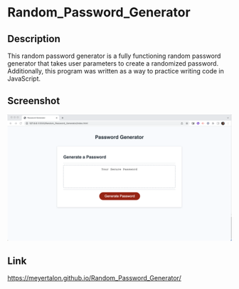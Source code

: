 # Random_Password_Generator

## Description
This random password generator is a fully functioning random password generator that takes user parameters to create a randomized password. Additionally, this program was written as a way to practice writing code in JavaScript. 

## Screenshot
![Webpage-Screenshot](WebpageScreenshot.png)

## Link
https://meyertalon.github.io/Random_Password_Generator/
